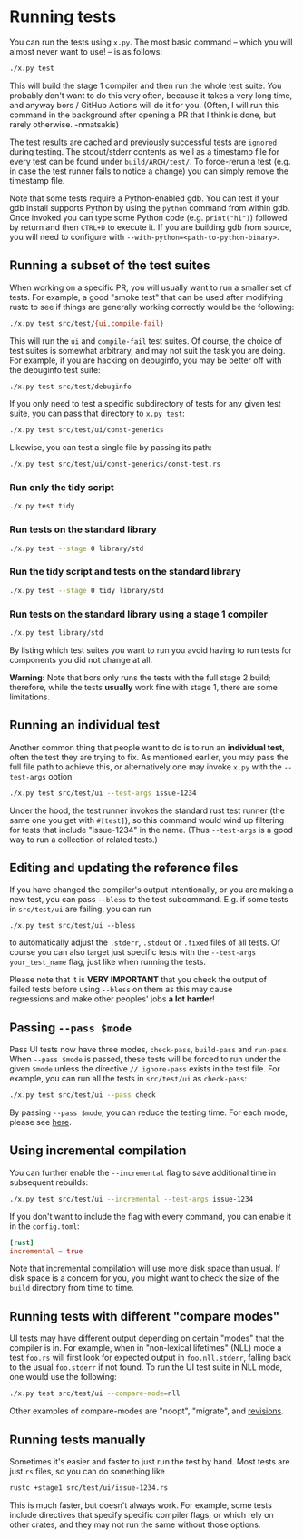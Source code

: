 # Running tests

You can run the tests using `x.py`. The most basic command – which
you will almost never want to use! – is as follows:

```bash
./x.py test
```

This will build the stage 1 compiler and then run the whole test
suite. You probably don't want to do this very often, because it takes
a very long time, and anyway bors / GitHub Actions will do it for you.
(Often, I will run this command in the background after opening a PR that
I think is done, but rarely otherwise. -nmatsakis)

The test results are cached and previously successful tests are
`ignored` during testing. The stdout/stderr contents as well as a
timestamp file for every test can be found under `build/ARCH/test/`.
To force-rerun a test (e.g. in case the test runner fails to notice
a change) you can simply remove the timestamp file.

Note that some tests require a Python-enabled gdb. You can test if
your gdb install supports Python by using the `python` command from
within gdb. Once invoked you can type some Python code (e.g.
`print("hi")`) followed by return and then `CTRL+D` to execute it.
If you are building gdb from source, you will need to configure with
`--with-python=<path-to-python-binary>`.

## Running a subset of the test suites

When working on a specific PR, you will usually want to run a smaller
set of tests. For example, a good "smoke test" that can be used after
modifying rustc to see if things are generally working correctly would be the
following:

```bash
./x.py test src/test/{ui,compile-fail}
```

This will run the `ui` and `compile-fail` test suites. Of course, the choice
of test suites is somewhat arbitrary, and may not suit the task you are
doing. For example, if you are hacking on debuginfo, you may be better off
with the debuginfo test suite:

```bash
./x.py test src/test/debuginfo
```

If you only need to test a specific subdirectory of tests for any
given test suite, you can pass that directory to `x.py test`:

```bash
./x.py test src/test/ui/const-generics
```

Likewise, you can test a single file by passing its path:

```bash
./x.py test src/test/ui/const-generics/const-test.rs
```

### Run only the tidy script

```bash
./x.py test tidy
```

### Run tests on the standard library

```bash
./x.py test --stage 0 library/std
```

### Run the tidy script and tests on the standard library

```bash
./x.py test --stage 0 tidy library/std
```

### Run tests on the standard library using a stage 1 compiler

```bash
./x.py test library/std
```

By listing which test suites you want to run you avoid having to run
tests for components you did not change at all.

**Warning:** Note that bors only runs the tests with the full stage 2
build; therefore, while the tests **usually** work fine with stage 1,
there are some limitations.

## Running an individual test

Another common thing that people want to do is to run an **individual
test**, often the test they are trying to fix. As mentioned earlier,
you may pass the full file path to achieve this, or alternatively one
may invoke `x.py` with the `--test-args` option:

```bash
./x.py test src/test/ui --test-args issue-1234
```

Under the hood, the test runner invokes the standard rust test runner
(the same one you get with `#[test]`), so this command would wind up
filtering for tests that include "issue-1234" in the name. (Thus
`--test-args` is a good way to run a collection of related tests.)

## Editing and updating the reference files

If you have changed the compiler's output intentionally, or you are
making a new test, you can pass `--bless` to the test subcommand. E.g.
if some tests in `src/test/ui` are failing, you can run

```text
./x.py test src/test/ui --bless
```

to automatically adjust the `.stderr`, `.stdout` or `.fixed` files of
all tests. Of course you can also target just specific tests with the
`--test-args your_test_name` flag, just like when running the tests.

Please note that it is **VERY IMPORTANT** that you check the output of        
failed tests before using `--bless` on them as this may cause                        
regressions and make other peoples' jobs **a lot harder**!

## Passing `--pass $mode`

Pass UI tests now have three modes, `check-pass`, `build-pass` and
`run-pass`. When `--pass $mode` is passed, these tests will be forced
to run under the given `$mode` unless the directive `// ignore-pass`
exists in the test file. For example, you can run all the tests in
`src/test/ui` as `check-pass`:

```bash
./x.py test src/test/ui --pass check
```

By passing `--pass $mode`, you can reduce the testing time. For each
mode, please see [here][mode].

[mode]: ./adding.md#tests-that-do-not-result-in-compile-errors

## Using incremental compilation

You can further enable the `--incremental` flag to save additional
time in subsequent rebuilds:

```bash
./x.py test src/test/ui --incremental --test-args issue-1234
```

If you don't want to include the flag with every command, you can
enable it in the `config.toml`:

```toml
[rust]
incremental = true
```

Note that incremental compilation will use more disk space than usual.
If disk space is a concern for you, you might want to check the size
of the `build` directory from time to time.

## Running tests with different "compare modes"

UI tests may have different output depending on certain "modes" that
the compiler is in. For example, when in "non-lexical lifetimes" (NLL)
mode a test `foo.rs` will first look for expected output in
`foo.nll.stderr`, falling back to the usual `foo.stderr` if not found.
To run the UI test suite in NLL mode, one would use the following:

```bash
./x.py test src/test/ui --compare-mode=nll
```

Other examples of compare-modes are "noopt", "migrate", and
[revisions](./adding.html#revisions).

## Running tests manually

Sometimes it's easier and faster to just run the test by hand. Most tests are
just `rs` files, so you can do something like

```bash
rustc +stage1 src/test/ui/issue-1234.rs
```

This is much faster, but doesn't always work. For example, some tests
include directives that specify specific compiler flags, or which rely
on other crates, and they may not run the same without those options.
